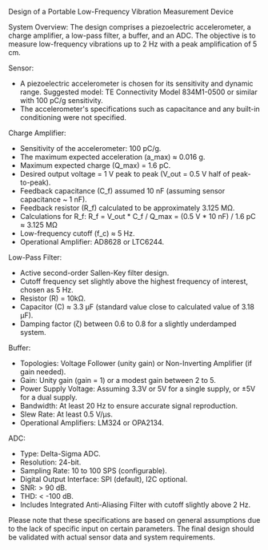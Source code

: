 Design of a Portable Low-Frequency Vibration Measurement Device

System Overview:
The design comprises a piezoelectric accelerometer, a charge amplifier, a low-pass filter, a buffer, and an ADC. The objective is to measure low-frequency vibrations up to 2 Hz with a peak amplification of 5 cm.

Sensor:
- A piezoelectric accelerometer is chosen for its sensitivity and dynamic range. Suggested model: TE Connectivity Model 834M1-0500 or similar with 100 pC/g sensitivity.
- The accelerometer's specifications such as capacitance and any built-in conditioning were not specified.

Charge Amplifier:
- Sensitivity of the accelerometer: 100 pC/g.
- The maximum expected acceleration (a_max) ≈ 0.016 g.
- Maximum expected charge (Q_max) = 1.6 pC.
- Desired output voltage = 1 V peak to peak (V_out = 0.5 V half of peak-to-peak).
- Feedback capacitance (C_f) assumed 10 nF (assuming sensor capacitance ~ 1 nF).
- Feedback resistor (R_f) calculated to be approximately 3.125 MΩ.
- Calculations for R_f: 
  R_f = V_out * C_f / Q_max
      = (0.5 V * 10 nF) / 1.6 pC
      ≈ 3.125 MΩ
- Low-frequency cutoff (f_c) ≈ 5 Hz.
- Operational Amplifier: AD8628 or LTC6244.

Low-Pass Filter:
- Active second-order Sallen-Key filter design.
- Cutoff frequency set slightly above the highest frequency of interest, chosen as 5 Hz.
- Resistor (R) = 10kΩ.
- Capacitor (C) ≈ 3.3 µF (standard value close to calculated value of 3.18 µF).
- Damping factor (ζ) between 0.6 to 0.8 for a slightly underdamped system.

Buffer:
- Topologies: Voltage Follower (unity gain) or Non-Inverting Amplifier (if gain needed).
- Gain: Unity gain (gain = 1) or a modest gain between 2 to 5.
- Power Supply Voltage: Assuming 3.3V or 5V for a single supply, or ±5V for a dual supply.
- Bandwidth: At least 20 Hz to ensure accurate signal reproduction.
- Slew Rate: At least 0.5 V/µs.
- Operational Amplifiers: LM324 or OPA2134.

ADC:
- Type: Delta-Sigma ADC.
- Resolution: 24-bit.
- Sampling Rate: 10 to 100 SPS (configurable).
- Digital Output Interface: SPI (default), I2C optional.
- SNR: > 90 dB.
- THD: < -100 dB.
- Includes Integrated Anti-Aliasing Filter with cutoff slightly above 2 Hz.

Please note that these specifications are based on general assumptions due to the lack of specific input on certain parameters. The final design should be validated with actual sensor data and system requirements.